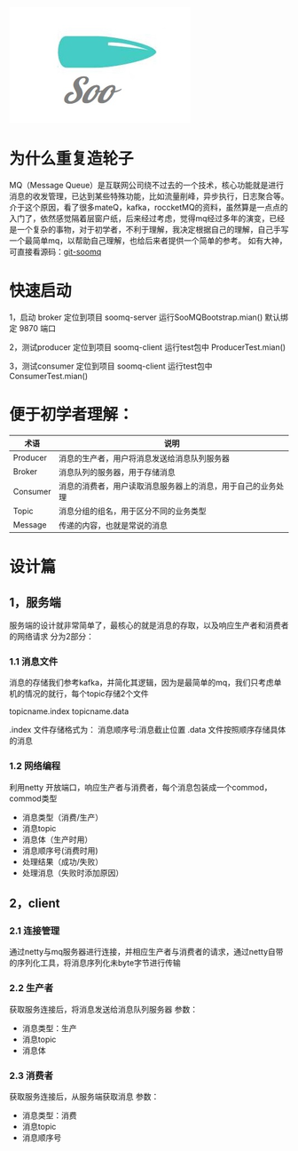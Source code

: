 ![logo](https://github.com/xvshu/soomq/blob/main/doc/logo.jpg)

# 为什么重复造轮子
MQ（Message Queue）是互联网公司绕不过去的一个技术，核心功能就是进行消息的收发管理，已达到某些特殊功能，比如流量削峰，异步执行，日志聚合等。
介于这个原因，看了很多mateQ，kafka，roccketMQ的资料，虽然算是一点点的入门了，依然感觉隔着层窗户纸，后来经过考虑，觉得mq经过多年的演变，已经是一个复杂的事物，对于初学者，不利于理解，我决定根据自己的理解，自己手写一个最简单mq，以帮助自己理解，也给后来者提供一个简单的参考。
如有大神，可直接看源码：[git-soomq](https://github.com/xvshu/soomq)

# 快速启动
1，启动 broker
定位到项目 soomq-server
运行SooMQBootstrap.mian()
默认绑定 9870 端口

2，测试producer
定位到项目 soomq-client
运行test包中 ProducerTest.mian()

3，测试consumer
定位到项目 soomq-client
运行test包中 ConsumerTest.mian()


# 便于初学者理解：

| 术语 |说明  |
|--|--|
|Producer|消息的生产者，用户将消息发送给消息队列服务器|
|Broker  | 消息队列的服务器，用于存储消息 |
|Consumer|消息的消费者，用户读取消息服务器上的消息，用于自己的业务处理|
|Topic|消息分组的组名，用于区分不同的业务类型|
|Message|传递的内容，也就是常说的消息|

# 设计篇
## 1，服务端
服务端的设计就非常简单了，最核心的就是消息的存取，以及响应生产者和消费者的网络请求
分为2部分：
### 1.1 消息文件
消息的存储我们参考kafka，并简化其逻辑，因为是最简单的mq，我们只考虑单机的情况的就行，每个topic存储2个文件

topicname.index
topicname.data

.index 文件存储格式为：
消息顺序号:消息截止位置
.data 文件按照顺序存储具体的消息

### 1.2 网络编程
利用netty 开放端口，响应生产者与消费者，每个消息包装成一个commod，commod类型
- 消息类型（消费/生产）
- 消息topic
- 消息体（生产时用）
- 消息顺序号(消费时用)
- 处理结果（成功/失败）
- 处理消息（失败时添加原因）


## 2，client
### 2.1 连接管理
通过netty与mq服务器进行连接，并相应生产者与消费者的请求，通过netty自带的序列化工具，将消息序列化未byte字节进行传输
### 2.2 生产者
获取服务连接后，将消息发送给消息队列服务器
参数：
- 消息类型：生产
- 消息topic
- 消息体

### 2.3 消费者
获取服务连接后，从服务端获取消息
参数：
- 消息类型：消费
- 消息topic
- 消息顺序号

